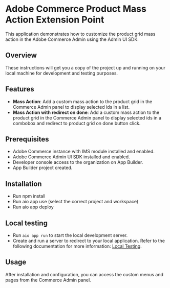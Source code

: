# Adobe Commerce Product Mass Action Extension Point

This application demonstrates how to customize the product grid mass action in the Adobe Commerce Admin using the Admin UI SDK.

## Overview

These instructions will get you a copy of the project up and running on your local machine for development and testing purposes.

## Features

- **Mass Action**: Add a custom mass action to the product grid in the Commerce Admin panel to display selected ids in a list.
- **Mass Action with redirect on done**: Add a custom mass action to the product grid in the Commerce Admin panel to display selected ids in a combobox and redirect to product grid on done button click.

## Prerequisites

- Adobe Commerce instance with IMS module installed and enabled.
- Adobe Commerce Admin UI SDK installed and enabled.
- Developer console access to the organization on App Builder.
- App Builder project created.

## Installation

- Run npm install
- Run aio app use (select the correct project and workspace)
- Run aio app deploy

## Local testing

- Run `aio app run` to start the local development server.
- Create and run a server to redirect to your local application. Refer to the following documentation for more information: [Local Testing](https://developer.adobe.com/commerce/extensibility/admin-ui-sdk/configuration/).

## Usage

After installation and configuration, you can access the custom menus and pages from the Commerce Admin panel.
